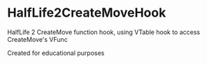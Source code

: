 # HalfLife2CreateMoveHook

HalfLife 2 CreateMove function hook, using VTable hook to access CreateMove's VFunc

Created for educational purposes
